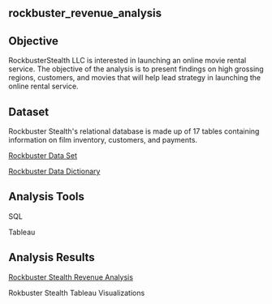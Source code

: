 ## rockbuster_revenue_analysis

## Objective 

RockbusterStealth LLC is interested in launching an online movie rental service. The objective of the analysis is to present findings on high grossing regions, customers, and movies that will help lead strategy in launching the online rental service.

## Dataset

Rockbuster Stealth's relational database is made up of 17 tables containing information on film inventory, customers, and payments. 

[Rockbuster Data Set](http://www.postgresqltutorial.com/wp-content/uploads/2019/05/dvdrental.zip)

[Rockbuster Data Dictionary](https://github.com/lindar877/rockbuster_revenue_analysis)

## Analysis Tools 

SQL

Tableau 

## Analysis Results

[Rockbuster Stealth Revenue Analysis](https://github.com/lindar877/rockbuster_revenue_analysis/blob/main/LZ%20Rockbuster%20Stealth%20Revenue%20Analysis.pdf)

Rokbuster Stealth Tableau Visualizations
